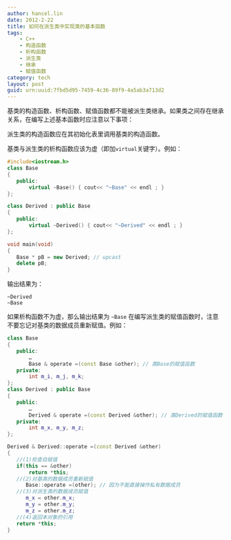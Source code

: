 ```yaml
---
author: hancel.lin
date: 2012-2-22
title: 如何在派生类中实现类的基本函数
tags: 
    - C++
    - 构造函数
    - 析构函数
    - 派生类
    - 继承
    - 赋值函数
category: tech
layout: post
guid: urn:uuid:7fbd5d95-7459-4c36-89f9-4a5ab3a713d2
---
```

基类的构造函数、析构函数、赋值函数都不能被派生类继承。如果类之间存在继承关系，在编写上述基本函数时应注意以下事项：

派生类的构造函数应在其初始化表里调用基类的构造函数。

基类与派生类的析构函数应该为虚（即加`virtual`关键字）。例如：

``` cpp
#include<iostream.h>  
class Base  
{  
   public:  
       virtual ~Base() { cout<< "~Base" << endl ; }
};

class Derived : public Base  
{  
   public:  
       virtual ~Derived() { cout<< "~Derived" << endl ; }
};

void main(void)  
{  
   Base * pB = new Derived; // upcast  
   delete pB;  
}  
```
<!--more-->

输出结果为：
```
~Derived
~Base
```
如果析构函数不为虚，那么输出结果为
`~Base`
在编写派生类的赋值函数时，注意不要忘记对基类的数据成员重新赋值。例如：

``` cpp
class Base  
{  
   public:  
       …  
       Base & operate =(const Base &other); // 类Base的赋值函数  
   private:  
       int m_i, m_j, m_k;  
};  
class Derived : public Base  
{  
   public:  
       …  
       Derived & operate =(const Derived &other); // 类Derived的赋值函数  
   private:  
       int m_x, m_y, m_z;  
};  

Derived & Derived::operate =(const Derived &other)  
{  
   //(1)检查自赋值  
   if(this == &other)  
       return *this;  
   //(2)对基类的数据成员重新赋值  
      Base::operate =(other); // 因为不能直接操作私有数据成员  
   //(3)对派生类的数据成员赋值  
      m_x = other.m_x;  
      m_y = other.m_y;  
      m_z = other.m_z;  
   //(4)返回本对象的引用  
   return *this;  
}  
```
